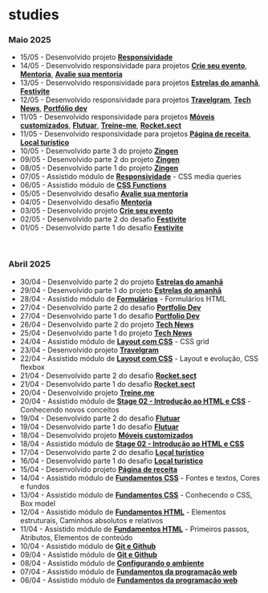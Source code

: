# studies

### Maio 2025

- 15/05 - Desenvolvido projeto **[Responsividade](https://github.com/joao-sillva/responsividade)**
- 14/05 - Desenvolvido responsividade para projetos **[Crie seu evento](https://github.com/joao-sillva/crie-seu-evento)**, **[Mentoria](https://github.com/joao-sillva/mentoria)**, **[Avalie sua mentoria](https://github.com/joao-sillva/avalie-sua-mentoria)**
- 13/05 - Desenvolvido responsividade para projetos **[Estrelas do amanhã](https://github.com/joao-sillva/estrelas-do-amanha)**, **[Festivite](https://github.com/joao-sillva/festivite)**
- 12/05 - Desenvolvido responsividade para projetos **[Travelgram](https://github.com/joao-sillva/travelgram)**, **[Tech News](https://github.com/joao-sillva/tech-news)**, **[Portfólio dev](https://github.com/joao-sillva/portfolio-dev)**
- 11/05 - Desenvolvido responsividade para projetos **[Móveis customizados](https://github.com/joao-sillva/moveis-customizados)**, **[Flutuar](https://github.com/joao-sillva/flutuar)**, **[Treine-me](https://github.com/joao-sillva/treine-me)**, **[Rocket.sect](https://github.com/joao-sillva/rocket.sect)**
- 11/05 - Desenvolvido responsividade para projetos **[Página de receita](https://github.com/joao-sillva/pagina-de-receita)**, **[Local turístico](https://github.com/joao-sillva/local-turistico)**
- 10/05 - Desenvolvido parte 3 do projeto **[Zingen](https://github.com/joao-sillva/zingen)**
- 09/05 - Desenvolvido parte 2 do projeto **[Zingen](https://github.com/joao-sillva/zingen)**
- 08/05 - Desenvolvido parte 1 do projeto **[Zingen](https://github.com/joao-sillva/zingen)**
- 07/05 - Assistido módulo de **[Responsividade]()** - CSS media queries
- 06/05 - Assistido módulo de **[CSS Functions]()**
- 05/05 - Desenvolvido desafio **[Avalie sua mentoria](https://github.com/joao-sillva/avalie-sua-mentoria)**
- 04/05 - Desenvolvido desafio **[Mentoria](https://github.com/joao-sillva/mentoria)**
- 03/05 - Desenvolvido projeto **[Crie seu evento](https://github.com/joao-sillva/crie-seu-evento)**
- 02/05 - Desenvolvido parte 2 do desafio **[Festivite](https://github.com/joao-sillva/festivite)**
- 01/05 - Desenvolvido parte 1 do desafio **[Festivite](https://github.com/joao-sillva/festivite)**

<br>

### Abril 2025

- 30/04 - Desenvolvido parte 2 do projeto **[Estrelas do amanhã](https://github.com/joao-sillva/estrelas-do-amanha)**
- 29/04 - Desenvolvido parte 1 do projeto **[Estrelas do amanhã](https://github.com/joao-sillva/estrelas-do-amanha)**
- 28/04 - Assistido módulo de **[Formulários]()** - Formulários HTML
- 27/04 - Desenvolvido parte 2 do desafio **[Portfolio Dev](https://github.com/joao-sillva/portfolio-dev)**
- 27/04 - Desenvolvido parte 1 do desafio **[Portfolio Dev](https://github.com/joao-sillva/portfolio-dev)**
- 26/04 - Desenvolvido parte 2 do projeto **[Tech News](https://github.com/joao-sillva/tech-news)**
- 25/04 - Desenvolvido parte 1 do projeto **[Tech News](https://github.com/joao-sillva/tech-news)**
- 24/04 - Assistido módulo de **[Layout com CSS]()** - CSS grid
- 23/04 - Desenvolvido projeto **[Travelgram](https://github.com/joao-sillva/travelgram)**
- 22/04 - Assistido módulo de **[Layout com CSS]()** - Layout e evolução, CSS flexbox
- 21/04 - Desenvolvido parte 2 do desafio **[Rocket.sect](https://github.com/joao-sillva/rocket-sect)**
- 21/04 - Desenvolvido parte 1 do desafio **[Rocket.sect](https://github.com/joao-sillva/rocket-sect)**
- 20/04 - Desenvolvido projeto **[Treine.me](https://github.com/joao-sillva/treine-me)**
- 20/04 - Assistido módulo de **[Stage 02 - Introdução ao HTML e CSS]()** - Conhecendo novos conceitos
- 19/04 - Desenvolvido parte 2 do desafio **[Flutuar](https://github.com/joao-sillva/flutuar)**
- 19/04 - Desenvolvido parte 1 do desafio **[Flutuar](https://github.com/joao-sillva/flutuar)**
- 18/04 - Desenvolvido projeto **[Móveis customizados](https://github.com/joao-sillva/moveis-customizados)**
- 18/04 - Assistido módulo de **[Stage 02 - Introdução ao HTML e CSS]()** 
- 17/04 - Desenvolvido parte 2 do desafio **[Local turístico](https://github.com/joao-sillva/local-turistico)**
- 16/04 - Desenvolvido parte 1 do desafio **[Local turístico](https://github.com/joao-sillva/local-turistico)**
- 15/04 - Desenvolvido projeto **[Página de receita](https://github.com/joao-sillva/pagina-de-receita)**
- 14/04 - Assistido módulo de **[Fundamentos CSS]()** - Fontes e textos, Cores e fundos 
- 13/04 - Assistido módulo de **[Fundamentos CSS]()** - Conhecendo o CSS, Box model 
- 12/04 - Assistido módulo de **[Fundamentos HTML]()** - Elementos estruturais, Caminhos absolutos e relativos
- 11/04 - Assistido módulo de **[Fundamentos HTML]()** - Primeiros passos, Atributos, Elementos de conteúdo
- 10/04 - Assistido módulo de **[Git e Github]()**
- 09/04 - Assistido módulo de **[Git e Github]()**
- 08/04 - Assistido módulo de **[Configurando o ambiente]()**
- 07/04 - Assistido módulo de **[Fundamentos da programação web]()**
- 06/04 - Assistido módulo de **[Fundamentos da programação web]()**
